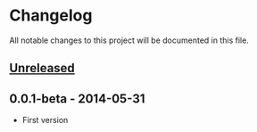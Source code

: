 # Changelog
All notable changes to this project will be documented in this file.

## [Unreleased]
[Unreleased]: https://github.com/diegodossantos95/consume-destination-scp-cf/compare/0.0.1-beta...HEAD

## 0.0.1-beta - 2014-05-31
- First version